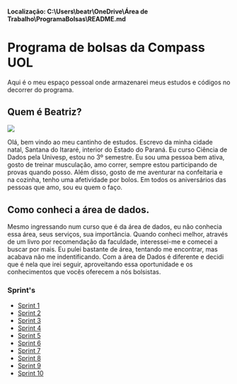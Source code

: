 #### Localização: C:\Users\beatr\OneDrive\Área de Trabalho\ProgramaBolsas\README.md
# Programa de bolsas da Compass UOL
Aqui é o meu espaço pessoal onde armazenarei meus estudos e códigos no decorrer do programa.

## Quem é Beatriz?
![](https://avatars.githubusercontent.com/u/114525386?s=400&u=2d25ac92da4668287aa557dd29e47cbccc6fd3f5&v=4)

Olá, bem vindo ao meu cantinho de estudos. Escrevo da minha cidade natal, Santana do Itararé, interior do Estado do Paraná. Eu curso Ciência de Dados pela Univesp, estou no 3º semestre. Eu sou uma pessoa bem ativa, gosto de treinar musculação, amo correr, sempre estou participando de provas quando posso. Além disso, gosto de me aventurar na confeitaria e na cozinha, tenho uma afetividade por bolos. Em todos os aniversários das pessoas que amo, sou eu quem o faço.
  
## Como conheci a área de dados.
Mesmo ingressando num curso que é da área de dados, eu não conhecia essa área, seus serviços, sua importância. Quando conheci melhor, através de um livro por recomendação da faculdade, interessei-me e comecei a buscar por mais. Eu pulei bastante de área, tentando me encontrar, mas acabava não me indentificando. Com a área de Dados é diferente e decidi que é nela que irei seguir, aproveitando essa oportunidade e os conhecimentos que vocês oferecem a nós bolsistas.

### **Sprint's**
* [Sprint 1](/Sprint1)
* [Sprint 2](/Sprint2)
* [Sprint 3](/Sprint3)
* [Sprint 4](/Sprint4)
* [Sprint 5](/Sprint5)
* [Sprint 6](/Sprint6)
* [Sprint 7](/Sprint7)
* [Sprint 8](/Sprint8)
* [Sprint 9](/Sprint9)
* [Sprint 10](/Sprint10)

